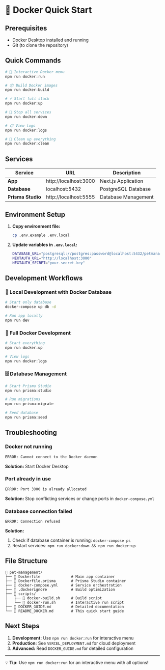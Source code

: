 # 🐳 Docker Quick Start

## Prerequisites
- Docker Desktop installed and running
- Git (to clone the repository)

## Quick Commands

```bash
# 🚀 Interactive Docker menu
npm run docker:run

# 📦 Build Docker images
npm run docker:build

# ⚡ Start full stack
npm run docker:up

# 🛑 Stop all services
npm run docker:down

# 📋 View logs
npm run docker:logs

# 🧹 Clean up everything
npm run docker:clean
```

## Services

| Service | URL | Description |
|---------|-----|-------------|
| **App** | http://localhost:3000 | Next.js Application |
| **Database** | localhost:5432 | PostgreSQL Database |
| **Prisma Studio** | http://localhost:5555 | Database Management |

## Environment Setup

1. **Copy environment file:**
   ```bash
   cp .env.example .env.local
   ```

2. **Update variables in `.env.local`:**
   ```bash
   DATABASE_URL="postgresql://postgres:password@localhost:5432/petmanagement"
   NEXTAUTH_URL="http://localhost:3000"
   NEXTAUTH_SECRET="your-secret-key"
   ```

## Development Workflows

### 🔧 Local Development with Docker Database
```bash
# Start only database
docker-compose up db -d

# Run app locally
npm run dev
```

### 🐳 Full Docker Development
```bash
# Start everything
npm run docker:up

# View logs
npm run docker:logs
```

### 🗄️ Database Management
```bash
# Start Prisma Studio
npm run prisma:studio

# Run migrations
npm run prisma:migrate

# Seed database
npm run prisma:seed
```

## Troubleshooting

### Docker not running
```bash
ERROR: Cannot connect to the Docker daemon
```
**Solution:** Start Docker Desktop

### Port already in use
```bash
ERROR: Port 3000 is already allocated
```
**Solution:** Stop conflicting services or change ports in `docker-compose.yml`

### Database connection failed
```bash
ERROR: Connection refused
```
**Solution:** 
1. Check if database container is running: `docker-compose ps`
2. Restart services: `npm run docker:down && npm run docker:up`

## File Structure

```
📁 pet-management/
├── 🐳 Dockerfile              # Main app container
├── 🐳 Dockerfile.prisma       # Prisma Studio container
├── 🐳 docker-compose.yml      # Service orchestration
├── 🐳 .dockerignore           # Build optimization
├── 📁 scripts/
│   ├── 🔧 docker-build.sh     # Build script
│   └── 🚀 docker-run.sh       # Interactive run script
├── 📖 DOCKER_GUIDE.md         # Detailed documentation
└── 📖 README_DOCKER.md        # This quick start guide
```

## Next Steps

1. **Development:** Use `npm run docker:run` for interactive menu
2. **Production:** See `VERCEL_DEPLOYMENT.md` for cloud deployment
3. **Advanced:** Read `DOCKER_GUIDE.md` for detailed configuration

---

💡 **Tip:** Use `npm run docker:run` for an interactive menu with all options!